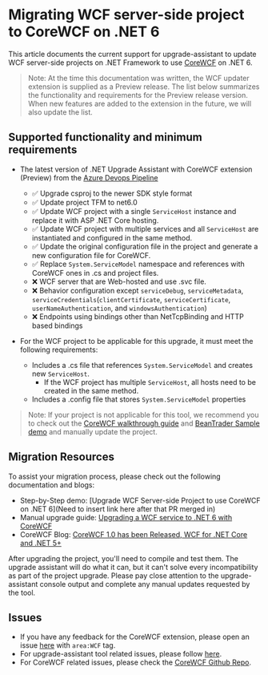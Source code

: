 # Migrating WCF server-side project to CoreWCF on .NET 6

This article documents the current support for upgrade-assistant to update WCF server-side projects on .NET Framework to use [CoreWCF](https://github.com/corewcf/corewcf) on .NET 6. 

> Note: At the time this documentation was written, the WCF updater extension is supplied as a Preview release. The list below summarizes the functionality and requirements for the Preview release version. When new features are added to the extension in the future, we will also update the list.
## Supported functionality and minimum requirements

- The latest version of .NET Upgrade Assistant with CoreWCF extension (Preview) from the [Azure Devops Pipeline](https://dev.azure.com/dnceng/public/_artifacts/feed/dotnet-tools)
  - ✅ Upgrade csproj to the newer SDK style format
  - ✅ Update project TFM to net6.0
  - ✅ Update WCF project with a single `ServiceHost` instance and replace it with ASP .NET Core hosting.
  - ✅ Update WCF project with multiple services and all `ServiceHost` are instantiated and configured in the same method.
  - ✅ Update the original configuration file in the project and generate a new configuration file for CoreWCF.
  - ✅ Replace `System.ServiceModel` namespace and references with CoreWCF ones in .cs and project files.
  - ❌ WCF server that are Web-hosted and use .svc file.
  - ❌ Behavior configuration except `serviceDebug`, `serviceMetadata`, `serviceCredentials`(`clientCertificate`, `serviceCertificate`, `userNameAuthentication`, and `windowsAuthentication`)
  - ❌ Endpoints using bindings other than NetTcpBinding and HTTP based bindings


- For the WCF project to be applicable for this upgrade, it must meet the following requirements:
  - Includes a .cs file that references `System.ServiceModel` and creates new `ServiceHost`.
    - If the WCF project has multiple `ServiceHost`, all hosts need to be created in the same method.
  - Includes a .config file that stores `System.ServiceModel` properties

> Note: If your project is not applicable for this tool, we recommend you to check out the [CoreWCF walkthrough guide](https://github.com/CoreWCF/CoreWCF/blob/main/Documentation/Walkthrough.md) and
[BeanTrader Sample demo](https://devblogs.microsoft.com/dotnet/upgrading-a-wcf-service-to-dotnet-6/) and manually update the project.
## Migration Resources

To assist your migration process, please check out the following documentation and blogs:

- Step-by-Step demo: [Upgrade WCF Server-side Project to use CoreWCF on .NET 6](Need to insert link here after that PR merged in)
- Manual upgrade guide: [Upgrading a WCF service to .NET 6 with CoreWCF](https://docs.microsoft.com/en-us/windows/apps/windows-app-sdk/migrate-to-windows-app-sdk/migrate-to-windows-app-sdk-ovw)
- CoreWCF Blog: [CoreWCF 1.0 has been Released, WCF for .NET Core and .NET 5+](https://devblogs.microsoft.com/dotnet/corewcf-v1-released/)

After upgrading the project, you'll need to compile and test them. The upgrade assistant will do what it can, but it can't solve every incompatibility as part of the project upgrade. Please pay close attention to the upgrade-assistant console output and complete any manual updates requested by the tool.

## Issues

- If you have any feedback for the CoreWCF extension, please open an issue [here](https://github.com/dotnet/upgrade-assistant/issues) with `area:WCF` tag.
- For upgrade-assistant tool related issues, please follow [here](https://github.com/dotnet/upgrade-assistant#engage-contribute-and-give-feedback).
- For CoreWCF related issues, please check the [CoreWCF Github Repo](https://github.com/CoreWCF/CoreWCF).